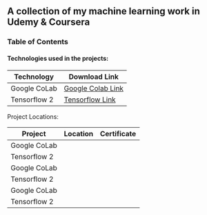 ## A collection of my machine learning work in Udemy & Coursera

### Table of Contents

#### Technologies used in the projects:

| Technology  | Download Link |
| ------------- | ------------- |
| Google CoLab  | [Google Colab Link](https://colab.research.google.com/)  |
| Tensorflow 2  | [Tensorflow Link](https://www.tensorflow.org/install) |

Project Locations:

| Project  | Location | Certificate |
| ------------- | ------------- | ------------- |
| Google CoLab  |  | |
| Tensorflow 2  |  | |
| Google CoLab  |  | |
| Tensorflow 2  |  | |
| Google CoLab  |  | |
| Tensorflow 2  |  | |


